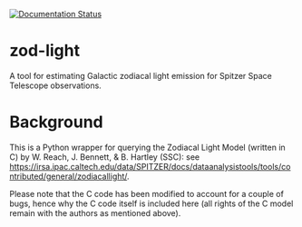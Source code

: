 [![Documentation Status](https://readthedocs.org/projects/zod-light/badge/?version=latest)](http://zod-light.readthedocs.io/en/latest/?badge=latest)

# zod-light
A tool for estimating Galactic zodiacal light emission for Spitzer Space Telescope observations.

# Background
This is a Python wrapper for querying the Zodiacal Light Model (written in C) by W. Reach, J. Bennett, & B. Hartley (SSC): see
https://irsa.ipac.caltech.edu/data/SPITZER/docs/dataanalysistools/tools/contributed/general/zodiacallight/.

Please note that the C code has been modified to account for a couple of bugs, hence why the C code itself is included here (all rights of the C model remain with the authors as mentioned above).
